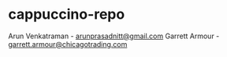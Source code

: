 # cappuccino-repo
Arun Venkatraman - arunprasadnitt@gmail.com
Garrett Armour - garrett.armour@chicagotrading.com
